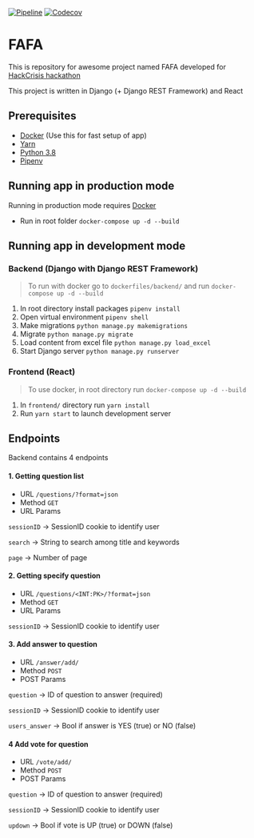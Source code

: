 [![Pipeline](https://circleci.com/gh/Fact-Fakes/fafa.svg?style=svg&circle-token=332391ed813d822c77ef1801908774689db89b25)](https://app.circleci.com/pipelines/github/Fact-Fakes/fafa)
[![Codecov](https://codecov.io/gh/Fact-Fakes/fafa/branch/master/graph/badge.svg?token=aJNPKNp0Fn)](https://codecov.io/gh/Fact-Fakes/fafa)




# FAFA

This is repository for awesome project named FAFA developed for [HackCrisis hackathon](https://www.hackcrisis.com/)

This project is written in Django (+ Django REST Framework) and React

## Prerequisites

 - [Docker](https://www.docker.com/) (Use this for fast setup of app)
 - [Yarn](https://classic.yarnpkg.com/en/)
 - [Python 3.8](https://www.python.org/)
 - [Pipenv](https://github.com/pypa/pipenv) 

## Running app in production mode
Running in production mode requires [Docker](https://www.docker.com/) 

- Run in root folder `docker-compose up -d --build`

## Running app in development mode

### Backend (Django with Django REST Framework)

> To run with docker go to `dockerfiles/backend/` and run `docker-compose up -d --build`

 1. In root directory install packages  `pipenv install`
 2. Open virtual environment `pipenv shell`
 3. Make migrations `python manage.py makemigrations`
 4. Migrate `python manage.py migrate`
 5. Load content from excel file `python manage.py load_excel`
 6. Start Django server `python manage.py runserver`

### Frontend (React)

> To use docker, in root directory run `docker-compose up -d --build`

1. In `frontend/` directory run `yarn install`
2. Run `yarn start` to launch development server

## Endpoints
Backend contains 4 endpoints

#### 1. Getting question list

 - URL
`/questions/?format=json`
- Method
`GET`
- URL Params

`sessionID` -> SessionID cookie to identify user

`search` -> String to search among title and keywords

`page` -> Number of page


#### 2. Getting specify question

 - URL
`/questions/<INT:PK>/?format=json`
- Method
`GET`
- URL Params

`sessionID` -> SessionID cookie to identify user

#### 3. Add answer to question

 - URL
`/answer/add/`
- Method
`POST`
- POST Params

`question` -> ID of question to answer (required)

`sessionID` -> SessionID cookie to identify user

`users_answer` -> Bool if answer is YES (true) or NO (false)

#### 4 Add vote for question

 - URL
`/vote/add/`
- Method
`POST`
- POST Params

`question` -> ID of question to answer (required)

`sessionID` -> SessionID cookie to identify user

`updown` -> Bool if vote is UP (true) or DOWN (false)
